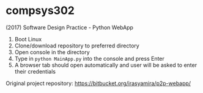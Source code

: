 # compsys302
(2017) Software Design Practice - Python WebApp

1. Boot Linux
2. Clone/download repository to preferred directory
3. Open console in the directory
4. Type in ```python MainApp.py``` into the console and press Enter
5. A browser tab should open automatically and user will be asked to enter their credentials

Original project repository: https://bitbucket.org/irasyamira/p2p-webapp/
